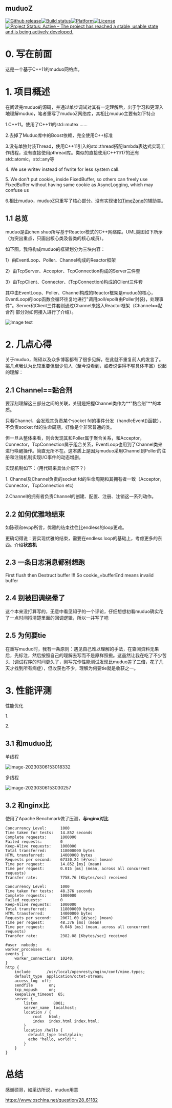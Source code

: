 muduoZ
---

<a href="https://github.com/Qihoo360/evpp/releases"><img src="https://img.shields.io/github/release/Qihoo360/evpp.svg" alt="Github release"></a><a href="https://travis-ci.org/Qihoo360/evpp"><img src="https://travis-ci.org/Qihoo360/evpp.svg?branch=master" alt="Build status"></a>[![Platform](https://img.shields.io/badge/platform-%20%20%20%20Linux-green.svg?style=flat)](https://github.com/Qihoo360/evpp)[![License](https://img.shields.io/badge/license-%20%20BSD%203%20clause-yellow.svg?style=flat)](LICENSE)[![Project Status: Active – The project has reached a stable, usable state and is being actively developed.](http://www.repostatus.org/badges/latest/active.svg)](http://www.repostatus.org/#active)

# 0. 写在前面

这是一个基于C++11的muduo网络库。

# 1. 项目概述

在阅读完muduo的源码，并通过单步调试对其有一定理解后，出于学习和更深入地理解muduo，笔者重写了muduoZ网络库，其相比muduo主要有如下特点

1.C++11。使用了C++11的std::mutex \...\...

2.去掉了Muduo库中的Boost依赖，完全使用C++标准

3.没有单独封装Thread，使用C++11引入的std::thread搭配lambda表达式实现工作线程，没有直接使用pthread库。类似的直接使用C++11/17的还有std::atomic，std::any等

4\. We use writev instead of fwrite for less system call.

5\. We don\'t put cookie\_ inside FixedBuffer, so others can freely use FixedBuffer without having same cookie as AsyncLogging, which may confuse us

6.相比muduo，muduoZ只重写了核心部分。没有实现诸如[TimeZone](https://github.com/chenshuo/muduo/blob/master/muduo/base/TimeZone.cc)的辅助类。

## 1.1 总览

muduo是由<span class="underline">chen shuo</span>所写基于Reactor模式的C++网络库。UML类图如下所示（为突出重点，只画出核心类及各类的核心成员）。

如下图，我将构成muduo的框架划分为三块内容：

1）由EventLoop、Poller、Channel构成的Reactor框架

2）由TcpServer、Acceptor、TcpConnection构成的Server三件套

3）由TcpClient、Connector、(TcpConnection)构成的Client三件套

其中由EventLoop、Poller、Channel构成的Reactor框架是muduo的核心，EventLoop的loop函数会循环往复地进行"调用poll/epoll(由Poller封装)，处理事件"。Server和Client三件套则通过Channel来接入Reactor框架（Channel==黏合剂 部分对如何接入进行了介绍）。

![Image text](https://raw.githubusercontent.com/a504644805/resources/master/muduoZ/UML_Class_Graph.png)

# 2. 几点心得

关于muduo，陈硕以及众多博客都有了很多见解，在此就不重复前人的发言了。挑几点我认为比较重要但很少见人（至今没看到，或者说讲得不够具体丰富）说起的理解：

## 2.1 Channel==黏合剂

要深刻理解这三部分之间的关联，关键是把握Channel类作为**\"黏合剂\"**的本质。

只看Channel，会发现其负责某个socket fd的事件分发（handleEvent()函数），不负责socket fd的生命周期，好像是个非常普通的类。

但一旦从整体来看，则会发现其和Poller属于聚合关系，和Acceptor，Connector，TcpConnection属于组合关系，EventLoop也用到了Channel类来进行唤醒操作。简直无所不在。这本质上是因为muduo采用Channel到Poller的注册和注销机制实现I/O事件的动态增删。

实现机制如下：（用代码来具体介绍下？）

1\. Channel及Channel负责的socket fd的生命周期和其拥有者一致（Acceptor，Connector，TcpConnection etc)

2.Channel的拥有者负责Channel的创建、配置、注册、注销这一系列动作。

## 2.2 如何优雅地结束

如陈硕和evpp所言，优雅的结束往往比endless的loop更难。

更确切得说：要实现优雅的结束，需要在endless loop的基础上，考虑更多的东西。介绍**状态机**

## 2.3 一条日志消息都别想跑

First flush then Destruct buffer !!! So cookie\_=bufferEnd means invalid buffer

## 2.4 别被回调绕晕了

这个本来没打算写的，无意中看见知乎的一个评论，仔细想想初看muduo确实花了一点时间捋清楚里面的回调逻辑，所以一并写了吧

## 2.5 为何要tie

在重写muduo时，我有一条原则：遇见自己难以理解的手法，在查阅资料无果后，先标注，然后按照自己的理解去写而不是原样照搬。这虽然让我在吃了不少苦头（调试程序的时间更久了，刚写完作性能测试发现比muduo差了三倍，花了几天才找到所有病症），但收获也不少，理解为何要tie就是收获之一。

# 3. 性能评测

性能优化

1\.

2\.

## 3.1 和muduo比

单线程

![image-20230306153018332](https://raw.githubusercontent.com/a504644805/resources/master/muduoZ/Performance_Test.png)

多线程

![image-20230306153030257](https://raw.githubusercontent.com/a504644805/resources/master/muduoZ/Performance_Test.png)

## 3.2 和nginx比

使用了Apache Benchmark做了压测，**与nginx对比**

```
Concurrency Level:      1000
Time taken for tests:   14.852 seconds
Complete requests:      1000000
Failed requests:        0
Keep-Alive requests:    1000000
Total transferred:      118000000 bytes
HTML transferred:       14000000 bytes
Requests per second:    67330.24 [#/sec] (mean)
Time per request:       14.852 [ms] (mean)
Time per request:       0.015 [ms] (mean, across all concurrent requests)
Transfer rate:          7758.76 [Kbytes/sec] received
```

```
Concurrency Level:      1000
Time taken for tests:   48.376 seconds
Complete requests:      1000000
Failed requests:        0
Keep-Alive requests:    1000000
Total transferred:      118000000 bytes
HTML transferred:       14000000 bytes
Requests per second:    20671.60 [#/sec] (mean)
Time per request:       48.376 [ms] (mean)
Time per request:       0.048 [ms] (mean, across all concurrent requests)
Transfer rate:          2382.08 [Kbytes/sec] received
```

```
#user  nobody;
worker_processes  4;
events {
    worker_connections  10240;
}
http {
    include       /usr/local/openresty/nginx/conf/mime.types;
    default_type  application/octet-stream;
    access_log  off;
    sendfile       on;
    tcp_nopush     on;
    keepalive_timeout  65;
    server {
        listen       8001;
        server_name  localhost;
        location / {
            root   html;
            index  index.html index.html;
        }
        location /hello {
          default_type text/plain;
          echo "hello, world!";
        }
    }
}
```

# 总结

感谢硕哥，如采访所说，muduo用意

<https://www.oschina.net/question/28_61182>
